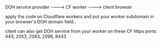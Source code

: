 DOH service provider ----> CF worker ----> client browser


apply the code on Cloudflare workers and put your worker subdomain in your browser's DOH domain field..

client can also get DOH service from your worker on these CF https ports:
443,
2053,
2083,
2096,
8443
